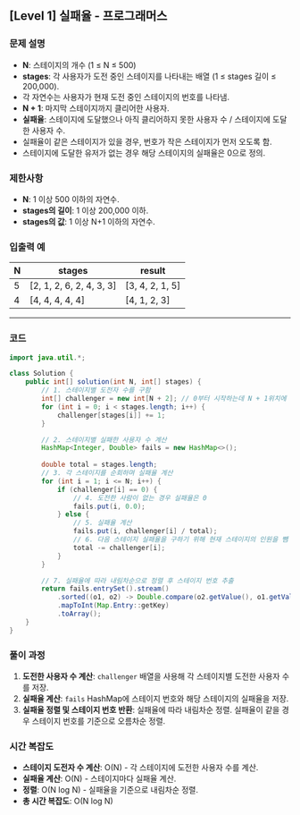 

## [Level 1] 실패율 - 프로그래머스

### 문제 설명
- **N**: 스테이지의 개수 (1 ≤ N ≤ 500)
- **stages**: 각 사용자가 도전 중인 스테이지를 나타내는 배열 (1 ≤ stages 길이 ≤ 200,000).
- 각 자연수는 사용자가 현재 도전 중인 스테이지의 번호를 나타냄.
- **N + 1**: 마지막 스테이지까지 클리어한 사용자.
- **실패율**: 스테이지에 도달했으나 아직 클리어하지 못한 사용자 수 / 스테이지에 도달한 사용자 수.
- 실패율이 같은 스테이지가 있을 경우, 번호가 작은 스테이지가 먼저 오도록 함.
- 스테이지에 도달한 유저가 없는 경우 해당 스테이지의 실패율은 0으로 정의.

### 제한사항
- **N**: 1 이상 500 이하의 자연수.
- **stages의 길이**: 1 이상 200,000 이하.
- **stages의 값**: 1 이상 N+1 이하의 자연수.

### 입출력 예
| N  | stages                      | result          |
|----|-----------------------------|-----------------|
| 5  | [2, 1, 2, 6, 2, 4, 3, 3]    | [3, 4, 2, 1, 5] |
| 4  | [4, 4, 4, 4, 4]             | [4, 1, 2, 3]    |

---

### 코드

```java
import java.util.*;

class Solution {
    public int[] solution(int N, int[] stages) {
        // 1. 스테이지별 도전자 수를 구함
        int[] challenger = new int[N + 2]; // 0부터 시작하는데 N + 1위치에 데이터를 저장하기 위함
        for (int i = 0; i < stages.length; i++) {
            challenger[stages[i]] += 1;
        }

        // 2. 스테이지별 실패한 사용자 수 계산
        HashMap<Integer, Double> fails = new HashMap<>();
        
        double total = stages.length;
        // 3. 각 스테이지를 순회하며 실패율 계산
        for (int i = 1; i <= N; i++) {
            if (challenger[i] == 0) { 
                // 4. 도전한 사람이 없는 경우 실패율은 0
                fails.put(i, 0.0);
            } else {
                // 5. 실패율 계산
                fails.put(i, challenger[i] / total);
                // 6. 다음 스테이지 실패율을 구하기 위해 현재 스테이지의 인원을 뺌
                total -= challenger[i];
            }
        }

        // 7. 실패율에 따라 내림차순으로 정렬 후 스테이지 번호 추출
        return fails.entrySet().stream()
            .sorted((o1, o2) -> Double.compare(o2.getValue(), o1.getValue()))
            .mapToInt(Map.Entry::getKey)
            .toArray();
    }
}
```

### 풀이 과정
1. **도전한 사용자 수 계산**: `challenger` 배열을 사용해 각 스테이지별 도전한 사용자 수를 저장.
2. **실패율 계산**: `fails` HashMap에 스테이지 번호와 해당 스테이지의 실패율을 저장.
3. **실패율 정렬 및 스테이지 번호 반환**: 실패율에 따라 내림차순 정렬. 실패율이 같을 경우 스테이지 번호를 기준으로 오름차순 정렬.

### 시간 복잡도
- **스테이지 도전자 수 계산**: O(N) - 각 스테이지에 도전한 사용자 수를 계산.
- **실패율 계산**: O(N) - 스테이지마다 실패율 계산.
- **정렬**: O(N log N) - 실패율을 기준으로 내림차순 정렬.
- **총 시간 복잡도**: O(N log N)
